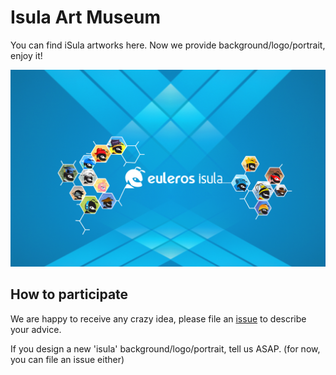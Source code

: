 # Isula Art Museum
You can find iSula artworks here. Now we provide background/logo/portrait, enjoy it!

![iSula](background.jpg "iSula - Welcome to isula art museum")

## How to participate
We are happy to receive any crazy idea, please file an [issue](https://github.com/isula/artwork/issues/new) to describe your advice.

If you design a new 'isula' background/logo/portrait, tell us ASAP.
(for now, you can file an issue either)
